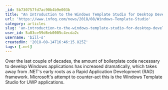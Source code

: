 ```yaml
---
_id: 5b730757fd7ac90b4b9e003b
title: "An Introduction to the Windows Template Studio for Desktop Development"
url: 'https://www.infoq.com/news/2018/08/Windows-Template-Studio'
category: articles
slug: 'an-introduction-to-the-windows-template-studio-for-desktop-development'
user_id: 5a83ce59d6eb0005c4ecda2c
username: 'bill-s'
createdOn: '2018-08-14T16:46:15.825Z'
tags: [.net]
---
```


Over the last couple of decades, the amount of boilerplate code necessary to develop Windows applications has increased dramatically, which takes away from .NET's early roots as a Rapid Application Development (RAD) framework. Microsoft's attempt to counter-act this is the Windows Template Studio for UWP applications.


